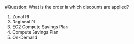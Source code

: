 #Question: What is the order in which discounts are applied?

1. Zonal RI
2. Regional RI
3. EC2 Compute Savings Plan
4. Compute Savings Plan
5. On-Demand
